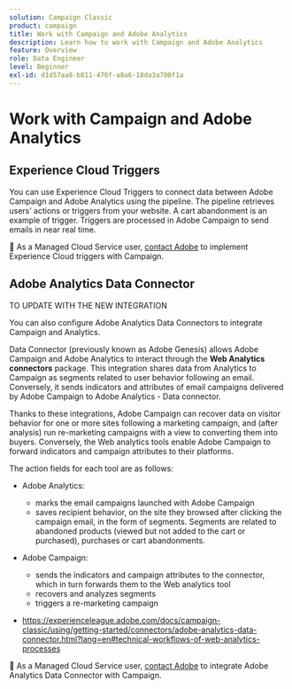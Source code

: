 ```yaml
---
solution: Campaign Classic
product: campaign
title: Work with Campaign and Adobe Analytics
description: Learn how to work with Campaign and Adobe Analytics
feature: Overview
role: Data Engineer
level: Beginner
exl-id: d1d57aa8-b811-470f-a8a6-18da3a700f1a
---
```

# Work with Campaign and Adobe Analytics

## Experience Cloud Triggers

You can use Experience Cloud Triggers to connect data between Adobe Campaign and Adobe Analytics using the pipeline. The pipeline retrieves users’ actions or triggers from your website. A cart abandonment is an example of trigger. Triggers are processed in Adobe Campaign to send emails in near real time.

:speech_balloon: As a Managed Cloud Service user, [contact Adobe](support.md#support) to implement Experience Cloud triggers with Campaign.

## Adobe Analytics Data Connector

TO UPDATE WITH THE NEW INTEGRATION

You can also configure Adobe Analytics Data Connectors to integrate Campaign and Analytics.

Data Connector (previously known as Adobe Genesis) allows Adobe Campaign and Adobe Analytics to interact through the **Web Analytics connectors** package. This integration shares data from Analytics to Campaign as segments related to user behavior following an email. Conversely, it sends indicators and attributes of email campaigns delivered by Adobe Campaign to Adobe Analytics - Data connector.

Thanks to these integrations, Adobe Campaign can recover data on visitor behavior for one or more sites following a marketing campaign, and (after analysis) run re-marketing campaigns with a view to converting them into buyers. Conversely, the Web analytics tools enable Adobe Campaign to forward indicators and campaign attributes to their platforms.

The action fields for each tool are as follows:

* Adobe Analytics:

    * marks the email campaigns launched with Adobe Campaign
    * saves recipient behavior, on the site they browsed after clicking the campaign email, in the form of segments. Segments are related to abandoned products (viewed but not added to the cart or purchased), purchases or cart abandonments.

* Adobe Campaign:

    * sends the indicators and campaign attributes to the connector, which in turn forwards them to the Web analytics tool
    * recovers and analyzes segments
    * triggers a re-marketing campaign

+ https://experienceleague.adobe.com/docs/campaign-classic/using/getting-started/connectors/adobe-analytics-data-connector.html?lang=en#technical-workflows-of-web-analytics-processes

:speech_balloon: As a Managed Cloud Service user, [contact Adobe](support.md#support) to integrate Adobe Analytics Data Connector with Campaign.

